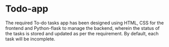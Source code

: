 # Todo-app
The required To-do tasks app has been designed using HTML, CSS for the frontend and Python-flask to manage the backend, wherein the status of the tasks is stored and updated as per the requirement. By default, each task will be incomplete.
